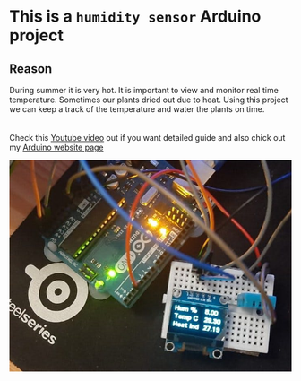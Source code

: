 # This is a `humidity sensor` Arduino project

## Reason
 During summer it is very hot. It is important to view and monitor real time temperature. Sometimes our plants dried out due to heat. Using this project we can keep a track of the temperature and water the plants on time.\
\
\
Check this [Youtube video](https://www.youtube.com/watch?v=dFksEX6Vnfc) out if you want detailed  guide and also chick out my [Arduino website page](https://create.arduino.cc/projecthub/kunshmaurya/humidity-temperature-project-442460)


[![Iimage link](https://github.com/kunsh13/Humidity-Temperature-Project/blob/79306f16749c07826c5e7cfd64adffa03479fad4/images/pic.jpeg)](https://www.youtube.com/watch?v=dFksEX6Vnfc)




